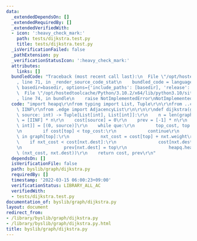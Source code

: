 ```yaml
---
data:
  _extendedDependsOn: []
  _extendedRequiredBy: []
  _extendedVerifiedWith:
  - icon: ':heavy_check_mark:'
    path: tests/dijkstra.test.py
    title: tests/dijkstra.test.py
  _isVerificationFailed: false
  _pathExtension: py
  _verificationStatusIcon: ':heavy_check_mark:'
  attributes:
    links: []
  bundledCode: "Traceback (most recent call last):\n  File \"/opt/hostedtoolcache/Python/3.10.2/x64/lib/python3.10/site-packages/onlinejudge_verify/documentation/build.py\"\
    , line 71, in _render_source_code_stat\n    bundled_code = language.bundle(stat.path,\
    \ basedir=basedir, options={'include_paths': [basedir], 'release': True}).decode()\n\
    \  File \"/opt/hostedtoolcache/Python/3.10.2/x64/lib/python3.10/site-packages/onlinejudge_verify/languages/python.py\"\
    , line 74, in bundle\n    raise NotImplementedError\nNotImplementedError\n"
  code: "import heapq\r\nfrom typing import List, Tuple\r\n\r\nfrom ..core.const import\
    \ IINF\r\nfrom .edge import AdjacencyList\r\n\r\n\r\ndef dijkstra(graph: AdjacencyList,\
    \ source: int) -> Tuple[List[int], List[int]]:\r\n    n = len(graph)\r\n    cost\
    \ = [IINF] * n\r\n    cost[source] = 0\r\n    prev = [-1] * n\r\n    que: List[Tuple[int,\
    \ int]] = [(0, source)]\r\n    while que:\r\n        top_cost, top = heapq.heappop(que)\r\
    \n        if cost[top] < top_cost:\r\n            continue\r\n        for nxt\
    \ in graph[top]:\r\n            nxt_cost = cost[top] + nxt.weight\r\n        \
    \    if nxt_cost < cost[nxt.dest]:\r\n                cost[nxt.dest] = nxt_cost\r\
    \n                prev[nxt.dest] = top\r\n                heapq.heappush(que,\
    \ (nxt_cost, nxt.dest))\r\n    return cost, prev\r\n"
  dependsOn: []
  isVerificationFile: false
  path: byslib/graph/dijkstra.py
  requiredBy: []
  timestamp: '2022-03-15 06:00:23+09:00'
  verificationStatus: LIBRARY_ALL_AC
  verifiedWith:
  - tests/dijkstra.test.py
documentation_of: byslib/graph/dijkstra.py
layout: document
redirect_from:
- /library/byslib/graph/dijkstra.py
- /library/byslib/graph/dijkstra.py.html
title: byslib/graph/dijkstra.py
---
```

